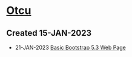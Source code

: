 # [Otcu](https://otcu.github.io/)

## Created 15-JAN-2023

- 21-JAN-2023 [Basic Bootstrap 5.3 Web Page](https://gist.github.com/otcu/ffd70f1b6f9a2f9e668b330338fd5ce0)
